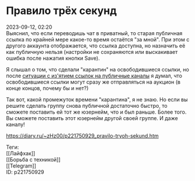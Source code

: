 Правило трёх секунд
====================

   
 2023-09-12, 02:20   
  Выяснил, что если переводишь чат в приватный, то старая публичная ссылка по крайней мере какое-то время остаётся "за мной". При этом с другого аккаунта отображается, что ссылка доступна, но назначить её как публичную нельзя (настройки не сохраняются или выскакивает ошибка после нажатия кнопки Save).   
   
 Я слышал о том, что сделали "карантин" на освободившиеся ссылки, но после  [ситуации с из'ятием ссылок на публичные каналы](Было%20ваше%20--%20станет%20наше)  я думал, что освободившиеся ссылки могут сразу же отправляться на аукцион (в конце концов, почему бы и нет?)   
   
 Так вот, какой промежуток времени "карантина", я не знаю. Но если вы решите сделать группу снова публичной достаточно быстро, то сможете поставить ей тот же юзернейм, что и был раньше. Более того. Вы сможете поставить этот юзернейм другой своей группе. И даже каналу!   
    
 <https://diary.ru/~zHz00/p221750929_pravilo-tryoh-sekund.htm>   
   
 Теги:   
 [[Лайфхак]]   
 [[Борьба с техникой]]   
 [[Telegram]]   
 ID: p221750929